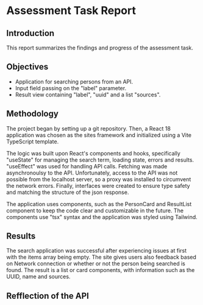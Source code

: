 # Assessment Task Report

## Introduction

This report summarizes the findings and progress of the assessment task.

## Objectives

- Application for searching persons from an API.
- Input field passing on the "label" parameter.
- Result view containing "label", "uuid" and  a list "sources".

## Methodology

The project began by setting up a git repository. Then, a React 18 application was chosen as the sites framework and initialized using a Vite TypeScript template.

The logic was built upon React's components and hooks, specifically "useState" for managing the search term, loading state, errors and results. "useEffect" was used for handling API calls. Fetching was made asynchronoulsy to the API. Unfortunately, access to the API was not possible from the localhost server, so a proxy was installed to circumvent the network errors. Finally, interfaces  were created to ensure type safety and matching the structure of the json response.

The application uses components, such as the PersonCard and ResultList component to keep the code clear and customizable in the future. The components use "tsx" syntax and the application was styled using Tailwind.

## Results

The search application was successful after experiencing issues at first with the items array being empty. The site gives users also feedback based on Network connection or whether or not the person being searched is found. The result is a list or card components, with information such as the UUID, name and sources.

## Refflection of the API


